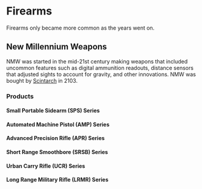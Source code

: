 # Firearms

<meta property="og:description" content="Firearms only became more common as the years went on.">

Firearms only became more common as the years went on.

## New Millennium Weapons

NMW was started in the mid-21st century making weapons that included uncommon features such as digital ammunition readouts, distance sensors that adjusted sights to account for gravity, and other innovations. NMW was bought by [Scintarch](./cyber-orgs/scintarch.md) in 2103.

### Products

#### Small Portable Sidearm (SPS) Series

#### Automated Machine Pistol (AMP) Series

#### Advanced Precision Rifle (APR) Series

#### Short Range Smoothbore (SRSB) Series

#### Urban Carry Rifle (UCR) Series

#### Long Range Military Rifle (LRMR) Series